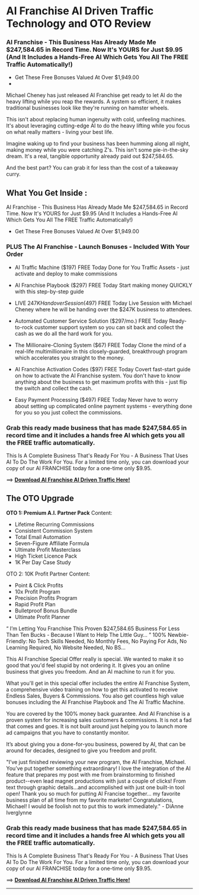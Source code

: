 # AI Franchise AI Driven Traffic Technology and OTO Review
### AI Franchise - This Business Has Already Made Me $247,584.65 in Record Time. Now It's YOURS for Just $9.95 (And It Includes a Hands-Free AI Which Gets You All The FREE Traffic Automatically!)
+ Get These Free Bonuses Valued At Over $1,949.00
+ 
Michael Cheney has just released AI Franchise get ready to let AI do the heavy lifting while you reap the rewards. A system so efficient, it makes traditional businesses look like they're running​ on hamster wheels. 

This isn't about replacing human ingenuity with cold, unfeeling machines.
It's about leveraging cutting-edge AI to do the heavy lifting while you focus on what really matters - living your best life.

Imagine waking up to find your business has been humming along all night, making money while you were catching Z's.
This isn't some pie-in-the-sky dream. It's a real, tangible opportunity already paid out $247,584.65.

And the best part? You can grab it for less than the cost of a takeaway curry.


## What You Get Inside :
AI Franchise - This Business Has Already Made Me $247,584.65 in Record Time. Now It's YOURS for Just $9.95 (And It Includes a Hands-Free AI Which Gets You All The FREE Traffic Automatically!)
+ Get These Free Bonuses Valued At Over $1,949.00

### PLUS The AI Franchise - Launch Bonuses - Included With Your Order
+ AI Traffic Machine ($197) FREE Today
Done for You Traffic Assets - just activate and deploy to make commissions

+ AI Franchise Playbook ($297) FREE Today
Start making money QUICKLY with this step-by-step guide

+ LIVE $247K Handover Session ($497) FREE Today
Live Session with Michael Cheney where he will be handing over the $247K business to attendees.

+ Automated Customer Service Solution ($297/mo.) FREE Today
Ready-to-rock customer support system so you can sit back and collect the cash as we do all the hard work for you.

+ The Millionaire-Cloning System ($67) FREE Today
Clone the mind of a real-life multimillionaire in this closely-guarded, breakthrough program which accelerates you straight to the money.

+ AI Franchise Activation Codes ($97) FREE Today
Covert fast-start guide on how to activate the AI Franchise system. You don't have to know anything about the business to get maximum profits with this - just flip the switch and collect the cash.

+ Easy Payment Processing ($497) FREE Today
Never have to worry about setting up complicated online payment systems - everything done for you so you just collect the commissions.

### Grab this ready made business that has made $247,584.65 in record time and it includes a hands free AI which gets you all the FREE traffic automatically.
This Is A Complete Business That's Ready For You - A Business That Uses AI To Do The Work For You.
For a limited time only, you can download your copy of our AI FRANCHISE  today for a one-time only $9.95.

==> [**Download AI Franchise AI Driven Traffic Here!**](https://warriorplus.com/o2/a/s0nmpzg/0)


## The OTO Upgrade
**OTO 1: Premium A.I. Partner Pack**
Content:
+ Lifetime Recurring Commissions
+ Consistent Commission System
+ Total Email Automation
+ Seven-Figure Affiliate Formula
+ Ultimate Profit Masterclass
+ High Ticket Licence Pack
+ 1K Per Day Case Study

OTO 2: 10K Profit Partner
Content:
+ Point & Click Profits
+ 10x Profit Program 
+ Precision Profits Program 
+ Rapid Profit Plan 
+ Bulletproof Bonus Bundle
+ Ultimate Profit Planner

“ I’m Letting You Franchise This Proven $247,584.65 Business For Less Than Ten Bucks - Because I Want to Help The Little Guy… ” 
100% Newbie-Friendly: No Tech Skills Needed, No Monthly Fees, No Paying For Ads, No Learning Required, No Website Needed, No BS...


This AI Franchise Special Offer really is special. We wanted to make it so good that you'd feel stupid by not ordering it.
It gives you an online business that gives you freedom. And an AI machine to run it for you.

What you'll get in this special offer includes the entire AI Franchise System, a comprehensive video training on how to get this activated to receive Endless Sales, Buyers & Commissions.
You also get countless high value bonuses including the AI Franchise Playbook and The AI Traffic Machine.

You are covered by the 100% money back guarantee. And AI Franchise is a proven system for increasing sales customers & commissions.
It is not a fad that comes and goes. It is not built around just helping you to launch more ad campaigns that you have to constantly monitor.

It’s about giving you a done-for-you business, powered by AI, that can be around for decades, designed to give you freedom and profit.

"I’ve just finished reviewing your new program, the AI Franchise, Michael. You’ve put together something extraordinary!
I love the integration of the AI feature that prepares my post with me from brainstorming to finished product--even lead magnet productions with just a couple of clicks! From text through graphic details…and accomplished with just one built-in tool open!
Thank you so much for putting AI Francise together… my favorite business plan of all time from my favorite marketer!
Congratulations, Michael! I would be foolish not to put this to work immediately." - DiAnne Iverglynne


### Grab this ready made business that has made $247,584.65 in record time and it includes a hands free AI which gets you all the FREE traffic automatically.
This Is A Complete Business That's Ready For You - A Business That Uses AI To Do The Work For You.
For a limited time only, you can download your copy of our AI FRANCHISE  today for a one-time only $9.95.

==> [**Download AI Franchise AI Driven Traffic Here!**](https://warriorplus.com/o2/a/s0nmpzg/0)


---
